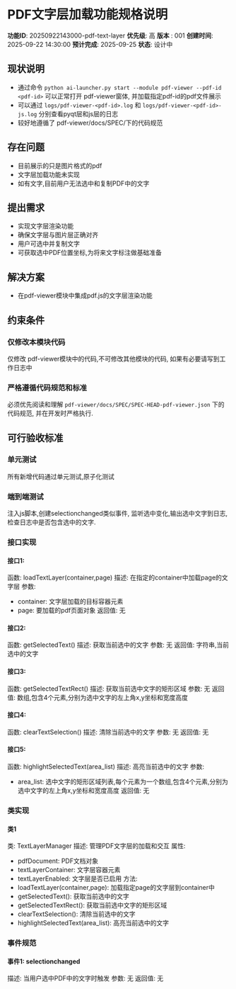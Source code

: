 # PDF文字层加载功能规格说明
**功能ID**: 20250922143000-pdf-text-layer
**优先级**: 高
**版本** : 001
**创建时间**: 2025-09-22 14:30:00
**预计完成**: 2025-09-25
**状态**: 设计中

## 现状说明
- 通过命令 `python ai-launcher.py start --module pdf-viewer --pdf-id <pdf-id>` 可以正常打开 pdf-viewer窗体, 并加载指定pdf-id的pdf文件展示
- 可以通过 `logs/pdf-viewer-<pdf-id>.log` 和 `logs/pdf-viewer-<pdf-id>-js.log` 分别查看pyqt层和js层的日志
- 较好地遵循了 pdf-viewer/docs/SPEC/下的代码规范

## 存在问题
- 目前展示的只是图片格式的pdf
- 文字层加载功能未实现
- 如有文字,目前用户无法选中和复制PDF中的文字

## 提出需求
- 实现文字层渲染功能
- 确保文字层与图片层正确对齐
- 用户可选中并复制文字
- 可获取选中PDF位置坐标,为将来文字标注做基础准备

## 解决方案
- 在pdf-viewer模块中集成pdf.js的文字层渲染功能


## 约束条件
### 仅修改本模块代码
仅修改 pdf-viewer模块中的代码,不可修改其他模块的代码, 如果有必要请写到工作日志中
### 严格遵循代码规范和标准
必须优先阅读和理解 `pdf-viewer/docs/SPEC/SPEC-HEAD-pdf-viewer.json` 下的代码规范, 并在开发时严格执行.


## 可行验收标准
### 单元测试
所有新增代码通过单元测试,原子化测试
### 端到端测试
注入js脚本,创建selectionchanged类似事件, 监听选中变化,输出选中文字到日志,检查日志中是否包含选中的文字.
### 接口实现
#### 接口1: 
函数: loadTextLayer(container,page)
描述: 在指定的container中加载page的文字层
参数:
- container: 文字层加载的目标容器元素
- page: 要加载的pdf页面对象
返回值: 无
#### 接口2:
函数: getSelectedText()
描述: 获取当前选中的文字
参数: 无
返回值: 字符串,当前选中的文字
#### 接口3:
函数: getSelectedTextRect()
描述: 获取当前选中文字的矩形区域
参数: 无
返回值: 数组,包含4个元素,分别为选中文字的左上角x,y坐标和宽度高度
#### 接口4:
函数: clearTextSelection()
描述: 清除当前选中的文字
参数: 无
返回值: 无
#### 接口5:
函数: highlightSelectedText(area_list)
描述: 高亮当前选中的文字
参数:
- area_list: 选中文字的矩形区域列表,每个元素为一个数组,包含4个元素,分别为选中文字的左上角x,y坐标和宽度高度
返回值: 无
### 类实现
#### 类1
类: TextLayerManager
描述: 管理PDF文字层的加载和交互
属性:
- pdfDocument: PDF文档对象
- textLayerContainer: 文字层容器元素
- textLayerEnabled: 文字层是否已启用
方法:
- loadTextLayer(container,page): 加载指定page的文字层到container中
- getSelectedText(): 获取当前选中的文字
- getSelectedTextRect(): 获取当前选中文字的矩形区域
- clearTextSelection(): 清除当前选中的文字
- highlightSelectedText(area_list): 高亮当前选中的文字

### 事件规范
#### 事件1: selectionchanged
描述: 当用户选中PDF中的文字时触发
参数: 无
返回值: 无


